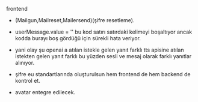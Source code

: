 frontend

- (Mailgun,Mailreset,Mailersend)(şifre resetleme).

- userMessage.value = '' bu kod satırı satırdaki kelimeyi boşaltıyor ancak kodda burayı boş gördüğü için sürekli hata veriyor.

- yani olay şu openai a atılan istekle gelen yanıt farklı
  tts apisine atılan istekten gelen yanıt farklı bu yüzden
  sesli ve mesaj olarak farklı yanıtlar alınıyor.

- şifre eu standartlarında oluşturulsun hem frontend de hem backend de kontrol et.
- avatar entegre edilecek.
